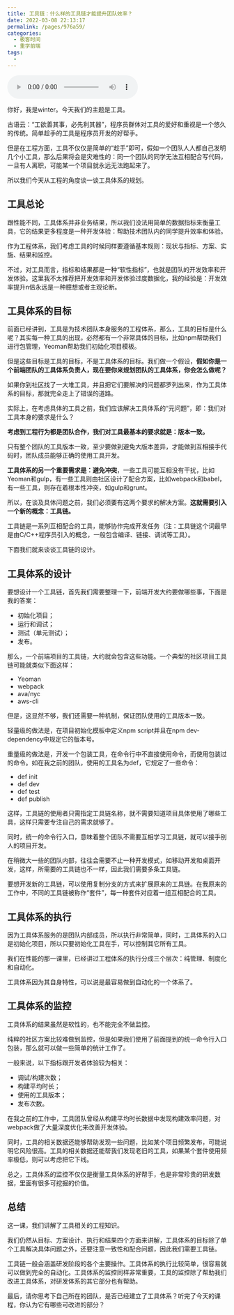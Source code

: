 ```yaml
---
title: 工具链：什么样的工具链才能提升团队效率？
date: 2022-03-08 22:13:17
permalink: /pages/976a59/
categories:
  - 极客时间
  - 重学前端
tags:
  - 
---
```

<audio title="工具链：什么样的工具链才能提升团队效率？" src="https://static001.geekbang.org/resource/audio/81/78/81b7588e832303b92e3c3e3f7372ad78.mp3" controls="controls"></audio> 
<p>你好，我是winter。今天我们的主题是工具。</p><p>古语云：“工欲善其事，必先利其器”，程序员群体对工具的爱好和重视是一个悠久的传统。简单趁手的工具是程序员开发的好帮手。</p><p>但是在工程方面，工具不仅仅是简单的“趁手”即可，假如一个团队人人都自己发明几个小工具，那么后果将会是灾难性的：同一个团队的同学无法互相配合写代码，一旦有人离职，可能某一个项目就永远无法跑起来了。</p><p>所以我们今天从工程的角度谈一谈工具体系的规划。</p><h2>工具总论</h2><p>跟性能不同，工具体系并非业务结果，所以我们没法用简单的数据指标来衡量工具，它的结果更多程度是一种开发体验：帮助技术团队内的同学提升效率和体验。</p><p>作为工程体系，我们考虑工具的时候同样要遵循基本规则：现状与指标、方案、实施、结果和监控。</p><p>不过，对工具而言，指标和结果都是一种“软性指标”，也就是团队的开发效率和开发体验。这里我不太推荐把开发效率和开发体验过度数据化，我的经验是：开发效率提升n倍永远是一种臆想或者主观论断。</p><h2>工具体系的目标</h2><p>前面已经讲到，工具是为技术团队本身服务的工程体系，那么，工具的目标是什么呢？其实每一种工具的出现，必然都有一个非常具体的目标，比如npm帮助我们进行包管理，Yeoman帮助我们初始化项目模板。</p><!-- [[[read_end]]] --><p>但是这些目标是工具的目标，不是工具体系的目标。我们做一个假设，<strong>假如你是一个前端团队的工具体系负责人，现在要你来规划团队的工具体系，你会怎么做呢？</strong></p><p>如果你到社区找了一大堆工具，并且把它们要解决的问题都罗列出来，作为工具体系的目标，那就完全走上了错误的道路。</p><p>实际上，在考虑具体的工具之前，我们应该解决工具体系的“元问题”，即：我们对工具本身的要求是什么？</p><p><strong>考虑到工程行为都是团队合作，我们对工具最基本的要求就是：版本一致。</strong></p><p>只有整个团队的工具版本一致，至少要做到避免大版本差异，才能做到互相接手代码时，团队成员能够正确的使用工具开发。</p><p><strong>工具体系的另一个重要需求是：避免冲突</strong>，一些工具可能互相没有干扰，比如Yeoman和gulp，有一些工具则由社区设计了配合方案，比如webpack和babel，有一些工具，则存在着根本性冲突，如gulp和grunt。</p><p>所以，在谈及具体问题之前，我们必须要有这两个要求的解决方案。<strong>这就需要引入一个新的概念：工具链。</strong></p><p>工具链是一系列互相配合的工具，能够协作完成开发任务（注：工具链这个词最早是由C/C++程序员引入的概念，一般包含编译、链接、调试等工具）。</p><p>下面我们就来谈谈工具链的设计。</p><h2>工具体系的设计</h2><p>要想设计一个工具链，首先我们需要整理一下，前端开发大约要做哪些事，下面是我的答案：</p><ul>
<li>初始化项目；</li>
<li>运行和调试；</li>
<li>测试（单元测试）；</li>
<li>发布。</li>
</ul><p>那么，一个前端项目的工具链，大约就会包含这些功能。一个典型的社区项目工具链可能就类似下面这样：</p><ul>
<li>Yeoman</li>
<li>webpack</li>
<li>ava/nyc</li>
<li>aws-cli</li>
</ul><p>但是，这显然不够，我们还需要一种机制，保证团队使用的工具版本一致。</p><p>轻量级的做法是，在项目初始化模板中定义npm script并且在npm dev-dependency中规定它的版本号。</p><p>重量级的做法是，开发一个包装工具，在命令行中不直接使用命令，而使用包装过的命令。如在我之前的团队，使用的工具名为def，它规定了一些命令：</p><ul>
<li>def init</li>
<li>def dev</li>
<li>def test</li>
<li>def publish</li>
</ul><p>这样，工具链的使用者只需指定工具链名称，就不需要知道项目具体使用了哪些工具，这样只需要专注自己的需求就够了。</p><p>同时，统一的命令行入口，意味着整个团队不需要互相学习工具链，就可以接手别人的项目开发。</p><p>在稍微大一些的团队内部，往往会需要不止一种开发模式，如移动开发和桌面开发，这样，所需要的工具链也不一样，因此我们需要多条工具链。</p><p>要想开发新的工具链，可以使用复制分支的方式来扩展原来的工具链。在我原来的工作中，不同的工具链被称作“套件”，每一种套件对应着一组互相配合的工具。</p><h2>工具体系的执行</h2><p>因为工具体系服务的是团队内部成员，所以执行非常简单，同时，工具体系的入口是初始化项目，所以只要初始化工具在手，可以控制其它所有工具。</p><p>我们在性能的那一课里，已经讲过工程体系的执行分成三个层次：纯管理、制度化和自动化。</p><p>工具体系因为其自身特性，可以说是最容易做到自动化的一个体系了。</p><h2>工具体系的监控</h2><p>工具体系的结果虽然是软性的，也不能完全不做监控。</p><p>纯粹的社区方案比较难做到监控，但是如果我们使用了前面提到的统一命令行入口包装，那么就可以做一些简单的统计工作了。</p><p>一般来说，以下指标跟开发者体验较为相关：</p><ul>
<li>调试/构建次数；</li>
<li>构建平均时长；</li>
<li>使用的工具版本；</li>
<li>发布次数。</li>
</ul><p>在我之前的工作中，工具团队曾经从构建平均时长数据中发现构建效率问题，对webpack做了大量深度优化来改善开发体验。</p><p>同时，工具的相关数据还能够帮助发现一些问题，比如某个项目频繁发布，可能说明它风险很高。工具的相关数据还能帮我们发现老旧的工具，如果某个套件使用频率极低，则可以考虑把它下线。</p><p>总之，工具体系的监控不仅仅是衡量工具体系的好帮手，也是非常珍贵的研发数据，里面有很多可挖掘的价值。</p><h2>总结</h2><p>这一课，我们讲解了工具相关的工程知识。</p><p>我们仍然从目标、方案设计、执行和结果四个方面来讲解，工具体系的目标除了单个工具解决具体问题之外，还要注意一致性和配合问题，因此我们需要工具链。</p><p>工具链一般会涵盖研发阶段的各个主要操作。工具体系的执行比较简单，很容易就可以做到完全的自动化。工具体系的监控同样非常重要，工具的监控除了帮助我们改进工具体系，对研发体系的其它部分也有帮助。</p><p>最后，请你思考下自己所在的团队，是否已经建立了工具体系？听完了今天的课程，你认为它有哪些可改进的部分？</p><p></p>
